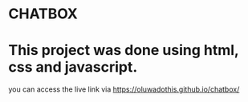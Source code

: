 # CHATBOX
# This project was done using html, css and javascript.
you can access the live link via https://oluwadothis.github.io/chatbox/

